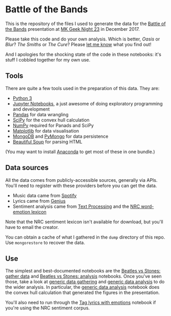# Battle of the Bands

This is the repository of the files I used to generate the data for the [Battle of the Bands](https://docs.google.com/presentation/d/1lXEzi7NIYbsydYZy2mrTK3nFwHgjYiBCRVEGXMKF58A/edit?usp=sharing) presentation at [MK Geek Night 23](https://mkgeeknight.co.uk/events/mkgn-23) in December 2017. 

Please take this code and do your own analysis. Which is better, _Oasis_ or _Blur_? _The Smiths_ or _The Cure_? Please [let me know](https://twitter.com/neilnjae) what you find out!


And I apologies for the shocking state of the code in these notebooks: it's stuff I cobbled together for my own use.

## Tools

There are quite a few tools used in the preparation of this data. They are:

* [Python 3](https://www.python.org)
* [Jupyter Notebooks](https://jupyter.org/), a just awesome of doing exploratory programming and development
* [Pandas](https://pandas.pydata.org/) for data wrangling
* [SciPy](https://www.scipy.org/) for the convex hull calculation
* [NumPy](http://www.numpy.org/) required for Panads and SciPy
* [Matplotlib](https://matplotlib.org/) for data visualisation
* [MongoDB](https://www.mongodb.com/) and [PyMongo](https://api.mongodb.com/python/current/) for data persistence
* [Beautiful Soup](https://www.crummy.com/software/BeautifulSoup/) for parsing HTML

(You may want to install [Anaconda](https://anaconda.org/) to get most of these in one bundle.)

## Data sources

All the data comes from publicly-accessible sources, generally via APIs. You'll need to register with these providers before you can get the data. 

* Music data came from [Spotify](https://developer.spotify.com/)
* Lyrics came from [Genius](https://genius.com/developers)
* Sentiment analysis came from [Text Processing](http://text-processing.com/docs/sentiment.html) and the [NRC word-emotion lexicon](http://saifmohammad.com/WebPages/NRC-Emotion-Lexicon.htm)

Note that the NRC sentiment lexicon isn't available for download, but you'll have to email the creator. 

You can obtain a cache of what I gathered in the `dump` directory of this repo. Use `mongorestore` to recover the data. 

## Use

The simplest and best-documented notebooks are the [Beatles vs Stones: gather data](beatles-vs-stones-gather-data.ipynb) and [Beatles vs Stones: analysis](beatles-vs-stones-analysis.ipynb) notebooks. Once you've seen those, take a look at [generic data gathering](multi-artist-gather-data.ipynb) and [generic data analysis](multi-artist-analysis.ipynb) to do the wider analysis. In particular, the [generic data analysis](multi-artist-analysis.ipynb) notebook does the convex hull calculation that generated the figures in the presentation.

You'll also need to run through the [Tag lyrics with emotions](/tag-lyrics-with-emotions.ipynb) notebook if you're using the NRC sentiment corpus. 
